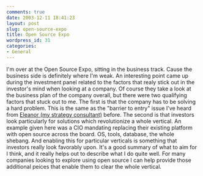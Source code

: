 ```yaml
---
comments: true
date: 2003-12-11 18:41:23
layout: post
slug: open-source-expo
title: Open Source Expo
wordpress_id: 31
categories:
- General
---
```


I'm over at the Open Source Expo, sitting in the business track. Cause the business side is definitely where I'm weak. An interesting point came up during the investment panel related to the factors that realy stick out in the investor's mind when looking at a company. Of course they take a look at the business plan of the company overall, but there were two qualifying factors that stuck out to me. The first is that the company has to be solving a hard problem. This is the same as the "barrier to entry" issue I've heard from [Eleanor (my strategy consultant)](http://www.proteanstrategy.com) before. The second is that investors look particularly for solutions which revolutionize a whole vertical. An example given here was a CIO mandating replacing their existing platform with open source across the board.  OS, tools, database, the whole shebang. And enabling this for particular verticals is something that investors really look favorably upon. It's a good summary of what to aim for I think, and it really helps out to describe what I do quite well. For many companies looking to explore using open source I can help provide those additional peices that enable them to clear the whole vertical.
